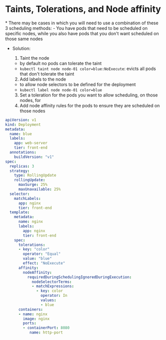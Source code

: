 <h1>Taints, Tolerations, and Node affinity</h1>
* There may be cases in which you will need to use a combination of these 3 scheduling methods:
  - You have pods that need to be scheduled on specific nodes, while you also have pods that you don't want scheduled on those same nodes

* Solution:
  1. Taint the node
    - by default no pods can tolerate the taint
    - `kubectl taint node node-01 color=blue:NoExecute`: evicts all pods that don't tolerate the taint

  2. Add labels to the node
    - to allow node selectors to be defined for the deployment
    - `kubectl label node node-01 color=blue`

  3. Set a toleration for the pods you want to allow scheduling, on those nodes, for
  4. Add node affinity rules for the pods to ensure they are scheduled on those nodes
     
```yml
apiVersion: v1
kind: Deployment
metadata:
  name: blue
  labels:
    app: web-server
    tier: front-end
  annotations:
    buildVersion: "v1"
spec:
  replicas: 3
  strategy:
    type: RollingUpdate
    rollingUpdate: 
      maxSurge: 25%
      maxUnavailable: 25%
  selector:
    matchLabels:
      app: nginx
      tier: front-end
  template:
    metadata:
      name: nginx
      labels:
        app: nginx
        tier: front-end
    spec:
      tolerations:
      - key: "color" 
        operator: "Equal" 
        value: "blue"
        effect: "NoExecute"
      affinity:
        nodeAffinity:
          requiredDuringSchedulingIgnoredDuringExecution:
            nodeSelectorTerms:
            - matchExpressions:
              - key: color
                operator: In
                values:
                - blue
      containers:
      - name: nginx
        image: nginx
        ports:
        - containerPort: 8080
           name: http-port
```

